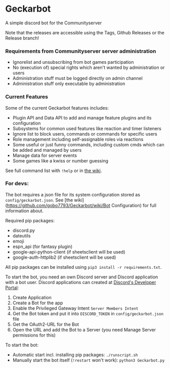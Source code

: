 # Geckarbot
A simple discord bot for the Communityserver

Note that the releases are accessible using the Tags, Github Releases or the Release branch!

### Requirements from Communityserver server administration
- Ignorelist and unsubscribing from bot games participation
- No (execution of) special rights which aren't wanted by administration or users
- Administration stuff must be logged directly on admin channel
- Administration stuff only executable by administration

### Current Features
Some of the current Geckarbot features includes:
- Plugin API and Data API to add and manage feature plugins and its configuration
- Subsystems for common used features like reaction and timer listeners
- Ignore list to block users, commands or commands for specific users
- Role management including self-assignable roles via reactions
- Some useful or just funny commands, including custom cmds which can be added and managed by users
- Manage data for server events
- Some games like a kwiss or number guessing

See full command list with `!help` or in [the wiki](https://github.com/gobo7793/Geckarbot/wiki/Commands).

### For devs:
The bot requires a json file for its system configuration stored as `config/geckarbot.json`. See [the wiki](https://github.com/gobo7793/Geckarbot/wiki/Bot Configuration) for full information about.

Required pip packages:
- discord.py 
- dateutils
- emoji
- espn_api (for fantasy plugin)
- google-api-python-client (if sheetsclient will be used)
- google-auth-httplib2 (if sheetsclient will be used)

All pip packages can be installed using `pip3 install -r requirements.txt`.

To start the bot, you need an own Discord server and Discord application with a bot user. Discord applications can created at [Discord's Developer Portal](https://discord.com/developers/applications):
1. Create Application
2. Create a Bot for the app
3. Enable the Privileged Gateway Intent `Server Members Intent`
4. Get the Bot token and put it into `DISCORD_TOKEN` in `config/geckarbot.json` file
5. Get the OAuth2-URL for the Bot
6. Open the URL and add the Bot to a Server (you need Manage Server permissions for this)

To start the bot:
- Automatic start incl. installing pip packages: `./runscript.sh`
- Manually start the bot itself (`!restart` won't work): `python3 Geckarbot.py`
